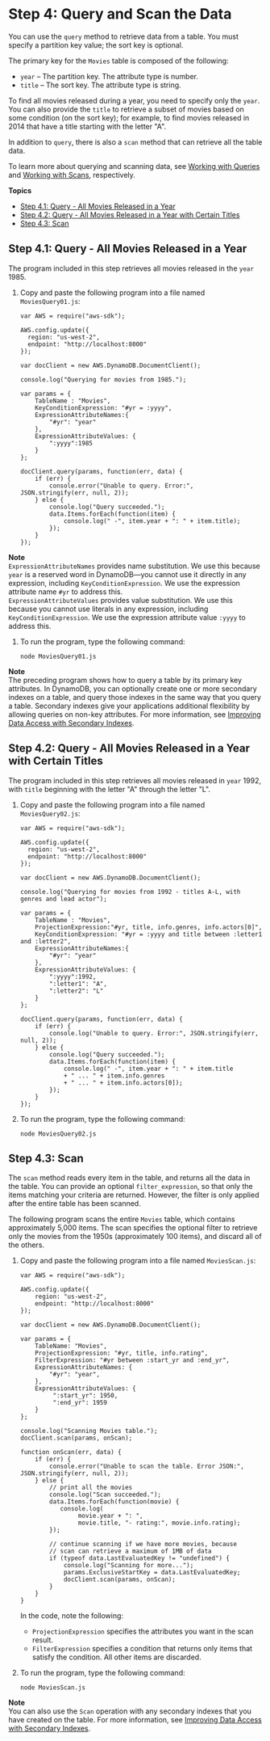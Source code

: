 # Step 4: Query and Scan the Data<a name="GettingStarted.NodeJs.04"></a>

You can use the `query` method to retrieve data from a table\. You must specify a partition key value; the sort key is optional\.

The primary key for the `Movies` table is composed of the following:
+ `year` – The partition key\. The attribute type is number\. 
+ `title` – The sort key\. The attribute type is string\.

To find all movies released during a year, you need to specify only the `year`\. You can also provide the `title` to retrieve a subset of movies based on some condition \(on the sort key\); for example, to find movies released in 2014 that have a title starting with the letter "A"\.

In addition to `query`, there is also a `scan` method that can retrieve all the table data\.

To learn more about querying and scanning data, see [Working with Queries](Query.md) and [Working with Scans](Scan.md), respectively\.

**Topics**
+ [Step 4\.1: Query \- All Movies Released in a Year](#GettingStarted.NodeJs.04.Query.01)
+ [Step 4\.2: Query \- All Movies Released in a Year with Certain Titles](#GettingStarted.NodeJs.04.Query.02)
+ [Step 4\.3: Scan](#GettingStarted.NodeJs.04.Scan)

## Step 4\.1: Query \- All Movies Released in a Year<a name="GettingStarted.NodeJs.04.Query.01"></a>

The program included in this step retrieves all movies released in the `year` 1985\.

1. Copy and paste the following program into a file named `MoviesQuery01.js`:

   ```
   var AWS = require("aws-sdk");
   
   AWS.config.update({
     region: "us-west-2",
     endpoint: "http://localhost:8000"
   });
   
   var docClient = new AWS.DynamoDB.DocumentClient();
   
   console.log("Querying for movies from 1985.");
   
   var params = {
       TableName : "Movies",
       KeyConditionExpression: "#yr = :yyyy",
       ExpressionAttributeNames:{
           "#yr": "year"
       },
       ExpressionAttributeValues: {
           ":yyyy":1985
       }
   };
   
   docClient.query(params, function(err, data) {
       if (err) {
           console.error("Unable to query. Error:", JSON.stringify(err, null, 2));
       } else {
           console.log("Query succeeded.");
           data.Items.forEach(function(item) {
               console.log(" -", item.year + ": " + item.title);
           });
       }
   });
   ```
**Note**  
`ExpressionAttributeNames` provides name substitution\. We use this because `year` is a reserved word in DynamoDB—you cannot use it directly in any expression, including `KeyConditionExpression`\. We use the expression attribute name `#yr` to address this\.  
`ExpressionAttributeValues` provides value substitution\. We use this because you cannot use literals in any expression, including `KeyConditionExpression`\. We use the expression attribute value `:yyyy` to address this\.

1. To run the program, type the following command:

   `node MoviesQuery01.js`

**Note**  
The preceding program shows how to query a table by its primary key attributes\. In DynamoDB, you can optionally create one or more secondary indexes on a table, and query those indexes in the same way that you query a table\. Secondary indexes give your applications additional flexibility by allowing queries on non\-key attributes\. For more information, see [Improving Data Access with Secondary Indexes](SecondaryIndexes.md)\. 

## Step 4\.2: Query \- All Movies Released in a Year with Certain Titles<a name="GettingStarted.NodeJs.04.Query.02"></a>

The program included in this step retrieves all movies released in `year` 1992, with `title` beginning with the letter "A" through the letter "L"\.

1. Copy and paste the following program into a file named `MoviesQuery02.js`:

   ```
   var AWS = require("aws-sdk");
   
   AWS.config.update({
     region: "us-west-2",
     endpoint: "http://localhost:8000"
   });
   
   var docClient = new AWS.DynamoDB.DocumentClient();
   
   console.log("Querying for movies from 1992 - titles A-L, with genres and lead actor");
   
   var params = {
       TableName : "Movies",
       ProjectionExpression:"#yr, title, info.genres, info.actors[0]",
       KeyConditionExpression: "#yr = :yyyy and title between :letter1 and :letter2",
       ExpressionAttributeNames:{
           "#yr": "year"
       },
       ExpressionAttributeValues: {
           ":yyyy":1992,
           ":letter1": "A",
           ":letter2": "L"
       }
   };
   
   docClient.query(params, function(err, data) {
       if (err) {
           console.log("Unable to query. Error:", JSON.stringify(err, null, 2));
       } else {
           console.log("Query succeeded.");
           data.Items.forEach(function(item) {
               console.log(" -", item.year + ": " + item.title
               + " ... " + item.info.genres
               + " ... " + item.info.actors[0]);
           });
       }
   });
   ```

1. To run the program, type the following command:

   `node MoviesQuery02.js`

## Step 4\.3: Scan<a name="GettingStarted.NodeJs.04.Scan"></a>

The `scan` method reads every item in the table, and returns all the data in the table\. You can provide an optional `filter_expression`, so that only the items matching your criteria are returned\. However, the filter is only applied after the entire table has been scanned\.

The following program scans the entire `Movies` table, which contains approximately 5,000 items\. The scan specifies the optional filter to retrieve only the movies from the 1950s \(approximately 100 items\), and discard all of the others\. 

1. Copy and paste the following program into a file named `MoviesScan.js`:

   ```
   var AWS = require("aws-sdk");
   
   AWS.config.update({
       region: "us-west-2",
       endpoint: "http://localhost:8000"
   });
   
   var docClient = new AWS.DynamoDB.DocumentClient();
   
   var params = {
       TableName: "Movies",
       ProjectionExpression: "#yr, title, info.rating",
       FilterExpression: "#yr between :start_yr and :end_yr",
       ExpressionAttributeNames: {
           "#yr": "year",
       },
       ExpressionAttributeValues: {
            ":start_yr": 1950,
            ":end_yr": 1959 
       }
   };
   
   console.log("Scanning Movies table.");
   docClient.scan(params, onScan);
   
   function onScan(err, data) {
       if (err) {
           console.error("Unable to scan the table. Error JSON:", JSON.stringify(err, null, 2));
       } else {
           // print all the movies
           console.log("Scan succeeded.");
           data.Items.forEach(function(movie) {
              console.log(
                   movie.year + ": ",
                   movie.title, "- rating:", movie.info.rating);
           });
   
           // continue scanning if we have more movies, because
           // scan can retrieve a maximum of 1MB of data
           if (typeof data.LastEvaluatedKey != "undefined") {
               console.log("Scanning for more...");
               params.ExclusiveStartKey = data.LastEvaluatedKey;
               docClient.scan(params, onScan);
           }
       }
   }
   ```

   In the code, note the following:
   + `ProjectionExpression` specifies the attributes you want in the scan result\.
   + `FilterExpression` specifies a condition that returns only items that satisfy the condition\. All other items are discarded\.

1. To run the program, type the following command:

   `node MoviesScan.js`

**Note**  
You can also use the `Scan` operation with any secondary indexes that you have created on the table\. For more information, see [Improving Data Access with Secondary Indexes](SecondaryIndexes.md)\. 